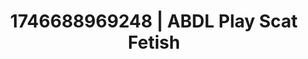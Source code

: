 ---
categories:
- Dirty inner voice
- AI-generated
- Erotic art direction
- Romantasy erotica
- Erotic duality
- ASMR
- Cosplay
- Lustful close-up
image: /assets/images/1746688969248.jpg
layout: post
seo:
  description: Featured content with artistic ABDL Play, Scat Fetish. HD images available.
  keywords: ABDL Play, Scat Fetish
  og_image: /assets/images/1746688969248.jpg
  schema_type: VisualArtwork
tags:
- ABDL Play
- '#1746688969248'
- Scat Fetish
title: 1746688969248 | ABDL Play Scat Fetish
---